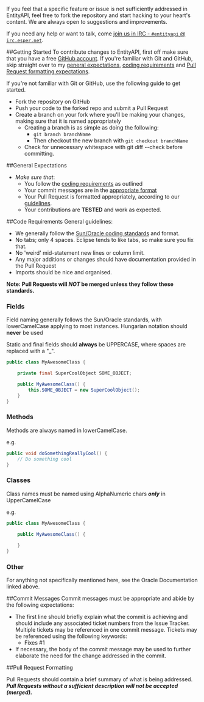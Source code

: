 If you feel that a specific feature or issue is not sufficiently addressed in EntityAPI, feel free to fork the repository and start hacking to your heart's content. We are always open to suggestions and improvements.

If you need any help or want to talk, come [join us in IRC - `#entityapi` @ `irc.esper.net`](http://webchat.esper.net/?channels=entityapi&prompt=1).

##Getting Started
To contribute changes to EntityAPI, first off make sure that you have a free [GitHub account](https://github.com/join). If you're familiar with Git and GitHub, skip straight over to my [general expectations](#general-expectations), [coding requirements](#code-requirements) and [Pull Request formatting expectations](#pull-request-formatting).

If you're not familiar with Git or GitHub, use the following guide to get started.
* Fork the repository on GitHub
* Push your code to the forked repo and submit a Pull Request
* Create a branch on your fork where you'll be making your changes, making sure that it is named appropriately
    * Creating a branch is as simple as doing the following:
        * `git branch branchName`
        * Then checkout the new branch with `git checkout branchName`
    * Check for unnecessary whitespace with git diff --check before committing.

##General Expectations
* *Make sure that*:
    * You follow the [coding requirements](#code-requirements) as outlined
    * Your commit messages are in the [appropriate format](#commit-messages)
    * Your Pull Request is formatted appropriately, according to our [guidelines](#pull-request-formatting).
    * Your contributions are **TESTED** and work as expected.

##Code Requirements
General guidelines:
* We generally follow the [Sun/Oracle coding standards](http://www.oracle.com/technetwork/java/javase/documentation/codeconvtoc-136057.html) and format.
* No tabs; only 4 spaces. Eclipse tends to like tabs, so make sure you fix that.
* No 'weird' mid-statement new lines or column limit.
* Any major additions or changes should have documentation provided in the Pull Request
* Imports should be nice and organised.

**Note: Pull Requests will _NOT_ be merged unless they follow these standards.**

### Fields
Field naming generally follows the Sun/Oracle standards, with lowerCamelCase applying to most instances. Hungarian notation should **never** be used

Static and final fields should **always** be UPPERCASE, where spaces are replaced with a "_".

```java
public class MyAwesomeClass {

    private final SuperCoolObject SOME_OBJECT;

    public MyAwesomeClass() {
        this.SOME_OBJECT = new SuperCoolObject();
    }
}
```

### Methods
Methods are always named in lowerCamelCase. 

e.g.
```java
public void doSomethingReallyCool() {
    // Do something cool
}
```

### Classes
Class names must be named using AlphaNumeric chars **_only_** in UpperCamelCase

e.g.
```java
public class MyAwesomeClass {

    public MyAwesomeClass() {
        
    }
}
```

### Other
For anything not specifically mentioned here, see the Oracle Documentation linked above.

##Commit Messages
Commit messages must be appropriate and abide by the following expectations:
* The first line should briefly explain what the commit is achieving and should include any associated ticket numbers from the Issue Tracker. Multiple tickets may be referenced in one commit message. Tickets may be referenced using the following keywords:
    * Fixes #1
* If necessary, the body of the commit message may be used to further elaborate the need for the change addressed in the commit.

##Pull Request Formatting

Pull Requests should contain a brief summary of what is being addressed. _**Pull Requests without a sufficient description will not be accepted (merged).**_